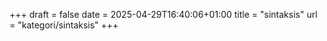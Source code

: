 +++
draft = false
date = 2025-04-29T16:40:06+01:00
title = "sintaksis"
url = "kategori/sintaksis"
+++
